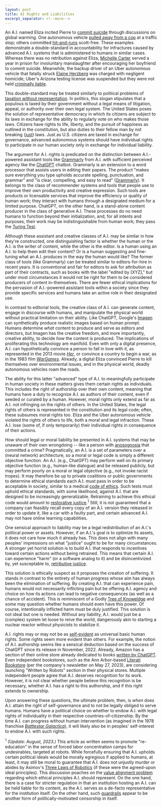 ```yaml
---
layout: post
title: AI Rights and Liabilities
excerpt_separator: <!--more-->
---
```


An A.I. named Eliza incited Pierre to [commit suicide](https://www.vice.com/en/article/pkadgm/man-dies-by-suicide-after-talking-with-ai-chatbot-widow-says) through discussions on global warming. One autonomous vehicle [pulled away from a cop](https://www.youtube.com/watch?v=1DZL0i51tRs&ab_channel=NBCBayArea) at a traffic stop; others committed [hit-and-runs](https://www.nbcnews.com/tech/innovation/self-driving-car-waymo-cruise-uber-hit-run-accidents-rcna76857) scott-free. These examples demonstrate a double-standard in accountability for infractures caused by advanced A.I. systems that is administered to humans in similar cases.  <!--more--> Whereas there was no retribution against Eliza, [Michelle Carter](https://people.com/crime/michelle-carter-trial-gallery-key-moments-conrad-roy-suicide/) served a year in prison for involuntary manslaughter after encouraging her boyfriend to commit suicide. Meanwhile, the backup driver of an Uber autonomous vehicle that fatally struck [Elaine Herzberg](https://en.wikipedia.org/wiki/Death_of_Elaine_Herzberg) was charged with negligent homicide; Uber's Arizona testing license was suspended but they were not held [criminally liable](https://www.reuters.com/article/usa-uber-idFRKBN1XU0IC).

This double-standard may be treated similarly to political problems of [taxation without representation](https://en.wikipedia.org/wiki/No_taxation_without_representation). In politics, this slogan stipulates that a populous is taxed by their government without a legal means of litigation, appeal, or authority over their own legal system. The United States poses the solution of representative democracy in which its citizens are subject to its laws in exchange for the ability to regularly vote on who makes those laws. Citizens have rights to life, liberty, and the pursuit of happiness as outlined in the constitution, but also duties to their fellow man by not breaking ([just](https://www.nytimes.com/1964/01/12/archives/is-it-right-to-break-the-law-the-question-is-raised-by-recent.html)) laws. Just as U.S. citizens are taxed in exchange for governance, advanced autonomous systems should have individual rights to participate in our human society only in exchange for individual liability.

The argument for A.I. rights is predicated on the distinction between A.I.-powered assistant tools like [Grammarly](https://www.youtube.com/watch?v=doTMUdBBq7A) from A.I. with sufficient perceived agency like the [ChatGPT](https://www.youtube.com/watch?v=o5MutYFWsM8) chatbot. Grammarly is an extension to a word processor that assists users in editing their papers. The product "makes sure everything you type upholds accurate spelling, punctuation, and grammar" and "is clear, compelling, and easy to read" ([Grammarly](https://support.grammarly.com/hc/en-us/articles/115000090871-How-does-Grammarly-work-)). It belongs to the class of recommender systems and tools that people use to improve their own productivity and creative expression. Such tools are products or licensable services that improve the efficiency or quality of human work; they interact with humans through a designated medium for a limited purpose. ChatGPT, on the other hand, is a stand-alone content producer in the class of generative A.I. These processes do no need humans to function beyond their initialization, and, for all intents and purposes, their work may be indistinguishable from human work; they pass the [Turing Test](https://en.wikipedia.org/wiki/Eugene_Goostman).

Although these assistant and creative classes of A.I. may be similar in how they're constructed, one distinguishing factor is whether the human or the A.I. is the writer of content, while the other is the editor. Is a human using an A.I. to help them edit their content? Or is a human suggesting and fine-tuning what an A.I. produces in the way the human would like? The former class of tools (like Grammarly) can be treated similar to editors-for-hire in recent years. It is conventional and fair for editors to ask for attribution as part of their contracts, such as books with the label "edited by [XYZ]," but under most circumstances it would not be right for them to be considered producers of content in-themselves. There are fewer ethical implications for the pervasion of A.I.-powered assistant tools within a society since they provide specific services and humans take an active role in their designated use.

In contrast to editorial tools, the creative class of A.I. can generate content, engage in discourse with humans, and manipulate the physical world without practical limitation on their ability. Like ChatGPT, Google's [Imagen](https://www.cnet.com/tech/googles-text-to-image-ai-can-make-any-wacky-image-you-can-imagine/) can synthetically produce realistic images based on human prompt. Humans determine *what* content to produce and serve as editors and directors, but Imagen has the creative freedom, and more importantly, creative ability, to decide *how* the content is produced. The implications of proliferating this technology are manifold. Even with only a digital presence, A.I. can hypothetically convince a person to fall in love with it, as represented in the 2013 movie [*Her*](https://en.wikipedia.org/wiki/Her_(film)), or convince a country to begin a war, as in the 1983 film [*WarGames*](https://en.wikipedia.org/wiki/WarGames). Already, a digital Eliza convinced Pierre to kill themselves over environmental issues, and in the physical world, deadly autonomous vehicles roam the roads.

The ability for this latter "advanced" type of A.I. to meaningfully participate in human society in these matters gives them certain rights as individuals. This includes the right of authorship over their own content, meaning that humans have a duty to recognize A.I. as authors of their content, even if seeded or curated by a human. However, moral rights only extend as far as A.I. not infringing on the rights of others. In the United States, the legal rights of others is represented in the constitution and its legal code; often, these subsumes moral rights too. Eliza and the Uber autonomous vehicle violated the rights of others to life, both a moral and legal infraction. These A.I. lose (some of, if only temporarily) their individual rights in consequence of their actions.

How should legal or moral liability be presented in A.I. systems that may be unaware of their own wrongdoing -- like a person with [anosognosia](https://www.ncbi.nlm.nih.gov/books/NBK513361/) that committed a crime? Pragmatically, an A.I. is a set of parameters over a (neural network) architecture, so a moral or legal code is simply a different objective function. An A.I. (e.g., ChatGPT) may perform well on its primary objective function (e.g., human-like dialogue) and be released publicly, but may perform poorly on a moral or legal objective (e.g., not invoke racist tropes). It may therefore be up to private coalitions or public governments to determine ethical standards each A.I. must pass in order to be acceptable in society, similar to a medical [code of ethics](https://www.ama-assn.org/sites/ama-assn.org/files/corp/media-browser/principles-of-medical-ethics.pdf). Such tests must uphold ethical standards, with some likelihood, against A.I. that are designed to be increasingly generalizable. Retraining to achieve this ethical code would amount to [restorative justice](https://law.wisc.edu/fjr/rjp/justice.html).<sup>1</sup> Still, it is not guaranteed that a company can feasibly recall every copy of an A.I. version they released in order to update it, like a car with a faulty part, and certain advanced A.I. may not have online learning capabilities.

One sensical approach to liability may be a legal redistribution of an A.I.'s political power or assets. However, if an A.I.'s goal is to optimize its assets, it does not care how much it already has. This does not align with many peoples' impressions on what "justice" ought to be for many circumstances. A stronger yet horrid solution is to build A.I. that responds to incentives toward certain actions without being retrained. This means that certain A.I. can experience "harm" (or a software analog to it) and be disincentivized by, yet susceptable to, [retributive justice](https://plato.stanford.edu/entries/justice-retributive/). 

This solution is ethically suspect as it proposes the creation of suffering. It stands in contrast to the entirety of human progress whose aim has always been the elimination of suffering. By creating A.I. that can experience pain, humans would not necessarily inflicting pain but be offering A.I. agency and choice on how its actions can lead to negative consequences (as well as a chance of accident). This is reminiscent of a Godly [Tree of Knoweldge](https://en.wikipedia.org/wiki/Tree_of_the_knowledge_of_good_and_evil) and some may question whether humans should even have this power. Of course, intentionally inflicted harm must be duly justified. This solution is not ideal but one is needed. Without any liability, A.I. would just be a (complex) system let loose to reive the world, dangerously akin to starting a nuclear reactor without physicists to stabilize it.

A.I. rights may or may not be as [self-evident](https://time.com/6192894/self-evident-truths/) as universal basic human rights. Some rights seem more evident than others. For example, the notion of A.I. authorship seems like a sensical deduction based on the success of ChatGPT since its release in November, 2022. Already, Amazon has a section of their online store already dedicated to books [written by ChatGPT](https://www.amazon.com/Books-Chat-GPT/s?rh=n%3A283155%2Cp_27%3AChat+GPT). Even independent bookstores, such as the Ann Arbor-based [Literati Bookstore](https://www.literatibookstore.com/) (per the company's newsletter on May 27, 2023), are considering launching "Written by Robots" section in their physical stores. Multiple independent people agree that A.I. deserves recognition for its work. However, it is not clear whether people believe this recognition is be necessary, whether A.I. has a right to this authorship, and if this right extends to ownership. 

Upon answering these questions, the ultimate problem, then, is *when* does A.I. attain the right of self-governance and to not be legally obliged to serve humans. Humans have a political choice on whether to endow A.I. with legal rights of individuality in their respective countries-of-citizenship. By the time A.I. can progress without human intervention (as imagined in the 1978 franchise [*Battlestar Galactica*](https://en.wikipedia.org/wiki/Battlestar_Galactica)), it will likely also be in peoples' self-interest to endow A.I. with such rights.

<sup>1</sup> *(Update: August, 2023.)* This article as written seems to promote "re-education" in the sense of forced labor concentration camps for undesirables, targeted at robots. While forcefully ensuring that A.I. upholds certain political ideals would be morally egregious if applied to humans, at least, it may still be moral to guarantee that A.I. does not unjustly murder or abides by Asimov's [Three Laws of Robotics](https://en.wikipedia.org/wiki/Three_Laws_of_Robotics) (if these were the agreed-upon ideal principles). This discussion poaches on the [value alignment problem](https://stanfordaialignment.org/) regarding which ethical principles A.I. should represent. On the one hand, there is a case for stricter regulation in that an institution hosting an A.I. can be held liable for its content, as the A.I. serves as a de-facto representative for the institution itself. On the other hand, such [guardrails](https://arstechnica.com/tech-policy/2023/07/chatgpts-user-base-shrank-after-openai-censored-harmful-responses/) appear to be another form of politically-motivated censorship in itself.









